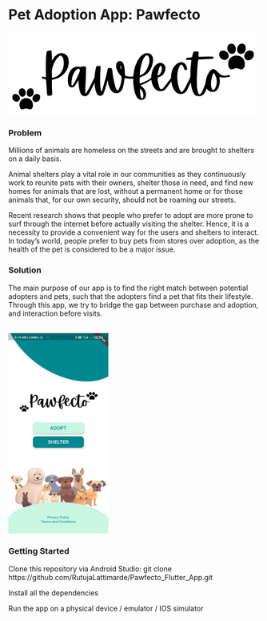 <h1>Pet Adoption App: Pawfecto</h1>
<img src="images/pawsfecto.png" alt="App name"/>
<br />
<h3>Problem</h3>
<p>Millions of animals are homeless on the streets and are brought to shelters on a daily basis.</p>
<p>Animal shelters play a vital role in our communities as they continuously work to reunite pets with their owners, shelter those in need, and find new homes for animals that are lost, without a permanent home or for those animals that, for our own security, should not be roaming our streets.</p>
<p>Recent research shows that people who prefer to adopt are more prone to surf through the internet before actually visiting the shelter. Hence, it is a necessity to provide a convenient way for the users and shelters to interact. In today’s world, people prefer to buy pets from stores over adoption, as the health of the pet is considered to be a major issue.</p>
<h3>Solution</h3>
<p>The main purpose of our app is to find the right match between potential adopters and pets, such that the adopters find a pet that fits their lifestyle. Through this app, we try to bridge the gap between purchase and adoption, and interaction before visits.</p>
<br />
<img src="images/main_screen_ss.jpeg" alt="App Screenshot" height="400" width="200"/>
<br />
<h3>Getting Started</h3>
<p>Clone this repository via Android Studio: git clone https://github.com/RutujaLattimarde/Pawfecto_Flutter_App.git</p>
<p>Install all the dependencies</p>
<p>Run the app on a physical device / emulator / IOS simulator</p>
